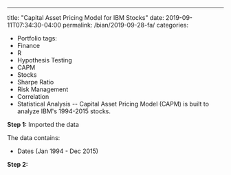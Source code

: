 ---
title: "Capital Asset Pricing Model for IBM Stocks"
date: 2019-09-11T07:34:30-04:00
permalink: /bian/2019-09-28-fa/
categories:
  - Portfolio
tags:
  - Finance
  - R
  - Hypothesis Testing
  - CAPM
  - Stocks
  - Sharpe Ratio
  - Risk Management
  - Correlation
  - Statistical Analysis
--
Capital Asset Pricing Model (CAPM) is built to analyze IBM's 1994-2015 stocks.

**Step 1:** Imported the data

The data contains:
- Dates (Jan 1994 - Dec 2015)

**Step 2:** 
